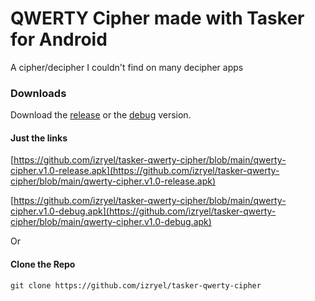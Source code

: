 # QWERTY Cipher made with Tasker for Android
A cipher/decipher I couldn't find on many decipher apps


### Downloads
Download the [release](https://github.com/izryel/tasker-qwerty-cipher/blob/main/qwerty-cipher.v1.0-release.apk) or the [debug](https://github.com/izryel/tasker-qwerty-cipher/blob/main/qwerty-cipher.v1.0-debug.apk) version.

#### Just the links
[https://github.com/izryel/tasker-qwerty-cipher/blob/main/qwerty-cipher.v1.0-release.apk](https://github.com/izryel/tasker-qwerty-cipher/blob/main/qwerty-cipher.v1.0-release.apk)

[https://github.com/izryel/tasker-qwerty-cipher/blob/main/qwerty-cipher.v1.0-debug.apk](https://github.com/izryel/tasker-qwerty-cipher/blob/main/qwerty-cipher.v1.0-debug.apk)

Or

#### Clone the Repo

`
git clone https://github.com/izryel/tasker-qwerty-cipher
`
